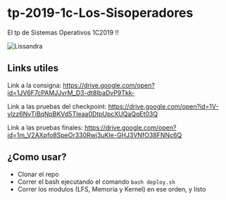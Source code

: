 # tp-2019-1c-Los-Sisoperadores

El tp de Sistemas Operativos 1C2019 !!

![Lissandra](https://img9.uhdpixel.com/wp/a/8/lissandra-lol-splash-art-league-of-legends-a829.jpg)


## Links utiles

Link a la consigna: https://drive.google.com/open?id=1JV6F7cPAMJJvrM_D3-dt8IbaDvP9Tkk-

Link a las pruebas del checkpoint: https://drive.google.com/open?id=1V-ylzz6NyTiBqNpBKVd5TIeaa0DtpUpcXUQaQqEt03Q

Link a las pruebas finales: https://drive.google.com/open?id=1m_V2AXpfo8SpeOr330Rwj3uKIe-GHJ3VNfO38FNNc6Q

## ¿Como usar?

* Clonar el repo
* Correr el bash ejecutando el comando `bash deploy.sh`
* Correr los modulos (LFS, Memoria y Kernel) en ese orden, y listo
